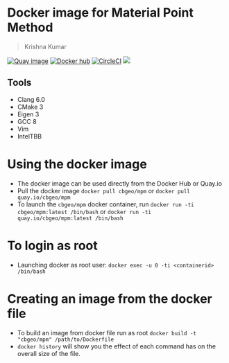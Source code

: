 # Docker image for Material Point Method
> Krishna Kumar

[![Quay image](https://img.shields.io/badge/quay--image-cbgeo--mpm-ff69b4.svg)](https://quay.io/repository/cbgeo/mpm)
[![Docker hub](https://img.shields.io/badge/docker--hub-cbgeo--mpm-ff69b4.svg)](https://hub.docker.com/r/cbgeo/mpm)
[![CircleCI](https://circleci.com/gh/cb-geo/mpm-container.svg?style=svg)](https://circleci.com/gh/cb-geo/mpm-container)
[![](https://images.microbadger.com/badges/image/cbgeo/mpm.svg)](http://microbadger.com/images/cbgeo/mpm)

## Tools
* Clang 6.0
* CMake 3
* Eigen 3
* GCC 8
* Vim
* IntelTBB

# Using the docker image
* The docker image can be used directly from the Docker Hub or Quay.io
* Pull the docker image `docker pull cbgeo/mpm` or `docker pull quay.io/cbgeo/mpm`
* To launch the `cbgeo/mpm`  docker container, run `docker run -ti cbgeo/mpm:latest /bin/bash` or `docker run -ti quay.io/cbgeo/mpm:latest /bin/bash`

# To login as root
* Launching docker as root user: `docker exec -u 0 -ti <containerid> /bin/bash`

# Creating an image from the docker file
* To build an image from docker file run as root `docker build -t "cbgeo/mpm" /path/to/Dockerfile`
* `docker history` will show you the effect of each command has on the overall size of the file.
